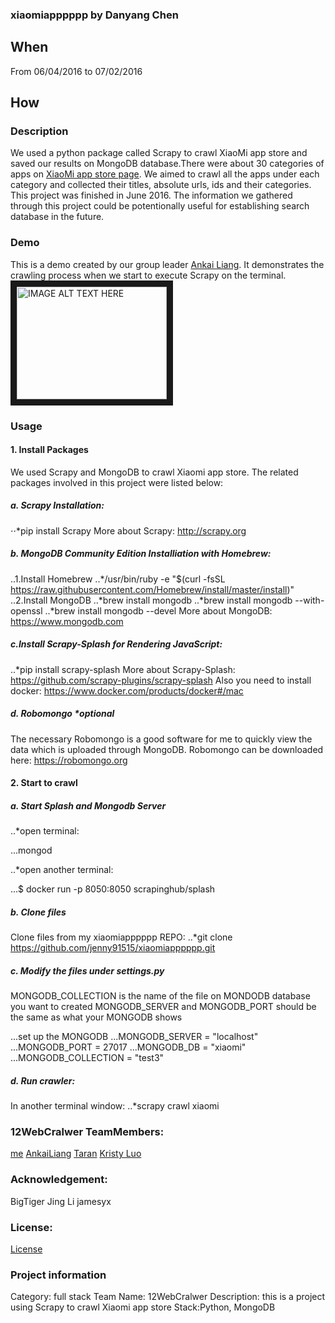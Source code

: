 ### xiaomiapppppp by Danyang Chen
## When
From 06/04/2016 to 07/02/2016

## How
### Description
We used a python package called Scrapy to crawl XiaoMi app store and saved our results on MongoDB database.There were about 30 categories of apps on [XiaoMi app store page](http://app.xiaomi.com). We aimed to crawl all the apps under each category and collected their titles, absolute urls, ids and their categories. This project was finished in June 2016. The information we gathered through this project could be potentionally useful for establishing search database in the future. 

### Demo
This is a demo created by our group leader [Ankai Liang](https://github.com/AnkaiLiang/-12WebCralwer). It demonstrates the crawling process when we start to execute Scrapy on the terminal.
<a href="http://www.youtube.com/watch?feature=player_embedded&v=HVAR5syRljc
" target="_blank"><img src="http://img.youtube.com/vi/HVAR5syRljc/0.jpg" 
alt="IMAGE ALT TEXT HERE" width="240" height="180" border="10" /></a>

### Usage
#### 1. Install Packages 
We used Scrapy and MongoDB to crawl Xiaomi app store. 
The related packages involved in this project were listed below: 

##### a. Scrapy Installation:
⋅⋅*pip install Scrapy
More about Scrapy: <http://scrapy.org>

##### b. MongoDB Community Edition Installiation with Homebrew:
..1.Install Homebrew
..*/usr/bin/ruby -e "$(curl -fsSL https://raw.githubusercontent.com/Homebrew/install/master/install)"
..2.Install MongoDB
..*brew install mongodb
..*brew install mongodb --with-openssl
..*brew install mongodb --devel
More about MongoDB: <https://www.mongodb.com>

##### c.Install Scrapy-Splash for Rendering JavaScript:
..*pip install scrapy-splash
More about Scrapy-Splash: <https://github.com/scrapy-plugins/scrapy-splash>
Also you need to install docker: <https://www.docker.com/products/docker#/mac>

##### d. Robomongo *optional
The necessary Robomongo is a good software for me to quickly view the data which is uploaded through MongoDB.
Robomongo can be downloaded here: <https://robomongo.org>

#### 2. Start to crawl
##### a. Start Splash and Mongodb Server
..*open terminal:

...mongod 

..*open another terminal:

...$ docker run -p 8050:8050 scrapinghub/splash

##### b. Clone files
Clone files from my xiaomiapppppp REPO: 
..*git clone https://github.com/jenny91515/xiaomiapppppp.git

##### c. Modify the files under settings.py
MONGODB_COLLECTION is the name of the file on MONDODB database you want to created
MONGODB_SERVER and MONGODB_PORT should be the same as what your MONGODB shows

...set up the MONGODB
...MONGODB_SERVER = "localhost"
...MONGODB_PORT = 27017
...MONGODB_DB = "xiaomi"
...MONGODB_COLLECTION = "test3"

##### d. Run crawler:
In another terminal window:
..*scrapy crawl xiaomi

### 12WebCralwer TeamMembers:
[me](https://github.com/jenny91515)
[AnkaiLiang](https://github.com/AnkaiLiang)
[Taran](https://github.com/songtailun)
[Kristy Luo](https://github.com/Kristy-Luo)

### Acknowledgement:
BigTiger
Jing Li
jamesyx

### License:
[License](https://github.com/AnkaiLiang/-12WebCralwer/blob/master/LICENSE.md)

### Project information
Category: full stack
Team Name: 12WebCralwer
Description: this is a project using Scrapy to crawl Xiaomi app store
Stack:Python, MongoDB

